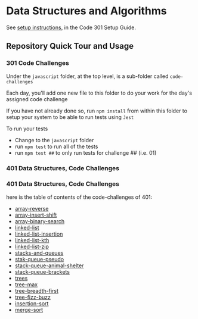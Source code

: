 # Data Structures and Algorithms

See [setup instructions](https://codefellows.github.io/setup-guide/code-301/3-code-challenges), in the Code 301 Setup Guide.

## Repository Quick Tour and Usage

### 301 Code Challenges

Under the `javascript` folder, at the top level, is a sub-folder called `code-challenges`

Each day, you'll add one new file to this folder to do your work for the day's assigned code challenge

If you have not already done so, run `npm install` from within this folder to setup your system to be able to run tests using `Jest`

To run your tests

- Change to the `javascript` folder
- run `npm test` to run all of the tests
- run `npm test ##` to only run tests for challenge ## (i.e. 01)

### 401 Data Structures, Code Challenges

### 401 Data Structures, Code Challenges

here is the table of contents of the code-challenges of 401:

- [array-reverse](https://github.com/Tasneemalabsi/data-structures-and-algorithms/blob/array-reverse/python/code_challenges/array-reverse/README.md)
- [array-insert-shift]()
- [array-binary-search](https://github.com/Tasneemalabsi/data-structures-and-algorithms/blob/array-binary-search/python/code_challenges/array-binary-search/README.md)
- [linked-list](https://github.com/Tasneemalabsi/data-structures-and-algorithms/blob/linked-list/python/linked_list/README.md)
- [linked-list-insertion](https://github.com/Tasneemalabsi/data-structures-and-algorithms/blob/linked-list-insertions/python/linked_list/README.md)
- [linked-list-kth](https://github.com/Tasneemalabsi/data-structures-and-algorithms/blob/linked-list-kth/python/linked_list/README.md)
- [linked-list-zip](https://github.com/Tasneemalabsi/data-structures-and-algorithms/blob/linked-list-zip/python/linked_list/README.md)
- [stacks-and-queues](https://github.com/Tasneemalabsi/data-structures-and-algorithms/blob/stack-and-queue/python/stack_and_queue/README.md)
- [stak-queue-pseudo](https://github.com/Tasneemalabsi/data-structures-and-algorithms/blob/stack-queue-pseudo/python/stack_and_queue/README.md)
- [stack-queue-animal-shelter](https://github.com/Tasneemalabsi/data-structures-and-algorithms/blob/stack-queue-animal-shelter/python/stack_and_queue/README.md)
- [stack-queue-brackets](https://github.com/Tasneemalabsi/data-structures-and-algorithms/blob/stack-queue-brackets/python/stack_and_queue/stack_queue_brackets/README.md)
- [trees](https://github.com/Tasneemalabsi/data-structures-and-algorithms/blob/trees/python/trees/README.md)
- [tree-max](https://github.com/Tasneemalabsi/data-structures-and-algorithms/blob/tree-max/python/trees/README.md)
- [tree-breadth-first](https://github.com/Tasneemalabsi/data-structures-and-algorithms/blob/tree-breadth-first/python/trees/README.md)
- [tree-fizz-buzz](https://github.com/Tasneemalabsi/data-structures-and-algorithms/blob/tree-fizz-buzz/python/trees/README.md)
- [insertion-sort](https://github.com/Tasneemalabsi/data-structures-and-algorithms/blob/insertion-sort/python/insertion_sort/README.md)
- [merge-sort](https://github.com/Tasneemalabsi/data-structures-and-algorithms/blob/merge-sort/python/merge_sort/README.md)

